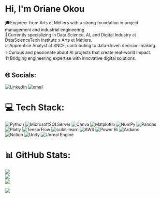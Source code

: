 # Hi, I'm Oriane Okou 

🎓Engineer from Arts et Métiers with a strong foundation in project management and industrial engineering.<br/>
🧠Currently specializing in Data Science, AI, and Digital Industry at DataScienceTech Institute x Arts et Métiers.<br/>
📈Apprentice Analyst at SNCF, contributing to data-driven decision-making.<br/>
✨Curious and passionate about AI projects that create real-world impact.<br/>
🏗️Bridging engineering expertise with innovative digital solutions.<br/>



## 🌐 Socials:
[![LinkedIn](https://img.shields.io/badge/LinkedIn-%230077B5.svg?logo=linkedin&logoColor=white)](https://linkedin.com/in/www.linkedin.com/in/orianeokou) [![email](https://img.shields.io/badge/Email-D14836?logo=gmail&logoColor=white)](mailto:okou.oriane@gmail.com) 

# 💻 Tech Stack:
![Python](https://img.shields.io/badge/python-3670A0?style=for-the-badge&logo=python&logoColor=ffdd54) ![MicrosoftSQLServer](https://img.shields.io/badge/Microsoft%20SQL%20Server-CC2927?style=for-the-badge&logo=microsoft%20sql%20server&logoColor=white) ![Canva](https://img.shields.io/badge/Canva-%2300C4CC.svg?style=for-the-badge&logo=Canva&logoColor=white) ![Matplotlib](https://img.shields.io/badge/Matplotlib-%23ffffff.svg?style=for-the-badge&logo=Matplotlib&logoColor=black) ![NumPy](https://img.shields.io/badge/numpy-%23013243.svg?style=for-the-badge&logo=numpy&logoColor=white) ![Pandas](https://img.shields.io/badge/pandas-%23150458.svg?style=for-the-badge&logo=pandas&logoColor=white) ![Plotly](https://img.shields.io/badge/Plotly-%233F4F75.svg?style=for-the-badge&logo=plotly&logoColor=white) ![TensorFlow](https://img.shields.io/badge/TensorFlow-%23FF6F00.svg?style=for-the-badge&logo=TensorFlow&logoColor=white) ![scikit-learn](https://img.shields.io/badge/scikit--learn-%23F7931E.svg?style=for-the-badge&logo=scikit-learn&logoColor=white) ![AWS](https://img.shields.io/badge/AWS-%23FF9900.svg?style=for-the-badge&logo=amazon-aws&logoColor=white) ![Power Bi](https://img.shields.io/badge/power_bi-F2C811?style=for-the-badge&logo=powerbi&logoColor=black) ![Arduino](https://img.shields.io/badge/-Arduino-00979D?style=for-the-badge&logo=Arduino&logoColor=white) ![Notion](https://img.shields.io/badge/Notion-%23000000.svg?style=for-the-badge&logo=notion&logoColor=white) ![Unity](https://img.shields.io/badge/unity-%23000000.svg?style=for-the-badge&logo=unity&logoColor=white) ![Unreal Engine](https://img.shields.io/badge/unrealengine-%23313131.svg?style=for-the-badge&logo=unrealengine&logoColor=white)

# 📊 GitHub Stats:
![](https://github-readme-stats.vercel.app/api?username=Oriane-O&theme=dark&hide_border=false&include_all_commits=true&count_private=true)<br/>
![](https://nirzak-streak-stats.vercel.app/?user=Oriane-O&theme=dark&hide_border=false)<br/>
![](https://github-readme-stats.vercel.app/api/top-langs/?username=Oriane-O&theme=dark&hide_border=false&include_all_commits=true&count_private=true&layout=compact)


[![](https://visitcount.itsvg.in/api?id=Oriane-O&icon=0&color=0)](https://visitcount.itsvg.in)

<!-- created with GPRM ( https://gprm.itsvg.in ) -->

